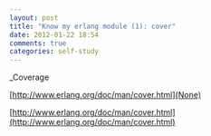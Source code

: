 ```yaml
---
layout: post
title: "Know my erlang module (1): cover"
date: 2012-01-22 18:54
comments: true
categories: self-study
---
```


_Coverage

[http://www.erlang.org/doc/man/cover.html](None)

[http://www.erlang.org/doc/man/cover.html](http://www.erlang.org/doc/man/cover.html)

